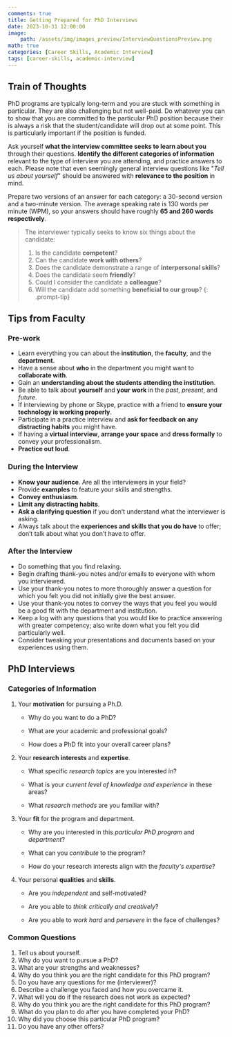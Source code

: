 ```yaml
---
comments: true
title: Getting Prepared for PhD Interviews
date: 2023-10-31 12:00:00
image:
    path: /assets/img/images_preview/InterviewQuestionsPreview.png
math: true
categories: [Career Skills, Academic Interview]
tags: [career-skills, academic-interview]
---
```


## Train of Thoughts

PhD programs are typically long-term and you are stuck with something in particular. They are also challenging but not well-paid. Do whatever you can to show that you are committed to the particular PhD position because their is always a risk that the student/candidate will drop out at some point. This is particularly important if the position is funded.

Ask yourself **what the interview committee seeks to learn about you** through their questions. **Identify the different categories of information** relevant to the type of interview you are attending, and practice answers to each. Please note that even seemingly general interview questions like "*Tell us about yourself*" should be answered with **relevance to the position** in mind.

Prepare two versions of an answer for each category: a 30-second version and a two-minute version. The average speaking rate is 130 words per minute (WPM), so your answers should have roughly **65 and 260 words respectively**.

> The interviewer typically seeks to know six things about the candidate:
> 1. Is the candidate **competent**?
> 2. Can the candidate **work with others**?
> 3. Does the candidate demonstrate a range of **interpersonal skills**?
> 4. Does the candidate seem **friendly**?
> 5. Could I consider the candidate a **colleague**?
> 6. Will the candidate add something **beneficial to our group**?
{: .prompt-tip}

## Tips from Faculty

### Pre-work

- Learn everything you can about the **institution**, the **faculty**, and the **department**.
- Have a sense about **who** in the department you might want to **collaborate with**.
- Gain an **understanding about the students attending the institution**.
- Be able to talk about **yourself** and **your work** in the *past*, *present*, and *future*.
- If interviewing by phone or Skype, practice with a friend to **ensure your technology is working properly**.
- Participate in a practice interview and **ask for feedback on any distracting habits** you might have.
- If having a **virtual interview**, **arrange your space** and **dress formally** to convey your professionalism.
- **Practice out loud**.

### During the Interview

- **Know your audience**. Are all the interviewers in your field?
- Provide **examples** to feature your skills and strengths.
- **Convey enthusiasm**.
- **Limit any distracting habits**.
- **Ask a clarifying question** if you don’t understand what the interviewer is asking.
- Always talk about the **experiences and skills that you do have** to offer; don’t talk about what you don’t have to offer.

### After the Interview

- Do something that you find relaxing.
- Begin drafting thank-you notes and/or emails to everyone with whom you interviewed.
- Use your thank-you notes to more thoroughly answer a question for which you felt you did not initially give the best answer.
- Use your thank-you notes to convey the ways that you feel you would be a good fit with the department and institution.
- Keep a log with any questions that you would like to practice answering with greater competency; also write down what you felt you did particularly well.
- Consider tweaking your presentations and documents based on your experiences using them.

## PhD Interviews

### Categories of Information

1. Your **motivation** for pursuing a Ph.D. 

     - Why do you want to do a PhD? 

     - What are your academic and professional goals? 

     - How does a PhD fit into your overall career plans?

2. Your **research interests** and **expertise**.

     - What specific *research topics* are you interested in? 

     - What is your *current level of knowledge and experience* in these areas?

     - What *research methods* are you familiar with?

3. Your **fit** for the program and department.

     - Why are you interested in this *particular PhD program* and *department*? 

     - What can you *contribute* to the program? 

     - How do your research interests align with the *faculty's expertise*?

4. Your personal **qualities** and **skills**.

     - Are you *independent* and self-motivated? 

     - Are you able to *think critically and creatively*?

     - Are you able to *work hard* and *persevere* in the face of challenges?

### Common Questions

1. Tell us about yourself.
2. Why do you want to pursue a PhD?
3. What are your strengths and weaknesses?
4. Why do you think you are the right candidate for this PhD program?
5. Do you have any questions for me (interviewer)?
6. Describe a challenge you faced and how you overcame it. 
7. What will you do if the research does not work as expected? 
8. Why do you think you are the right candidate for this PhD program?
9. What do you plan to do after you have completed your PhD?
10. Why did you choose this particular PhD program?
11. Do you have any other offers?